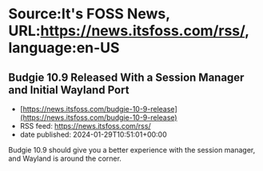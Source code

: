 # Source:It's FOSS News, URL:https://news.itsfoss.com/rss/, language:en-US

## Budgie 10.9 Released With a Session Manager and Initial Wayland Port
 - [https://news.itsfoss.com/budgie-10-9-release](https://news.itsfoss.com/budgie-10-9-release)
 - RSS feed: https://news.itsfoss.com/rss/
 - date published: 2024-01-29T10:51:01+00:00

Budgie 10.9 should give you a better experience with the session manager, and Wayland is around the corner.


